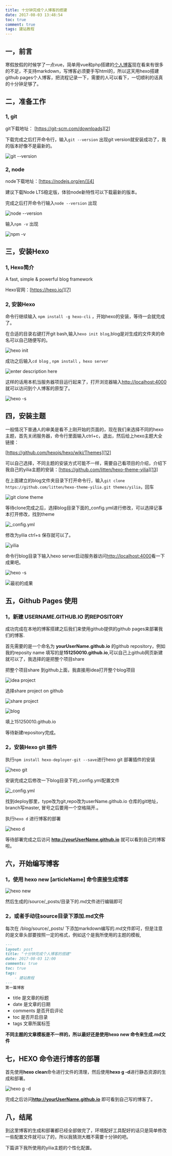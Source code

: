 ```yaml
---
title: 十分钟完成个人博客的搭建
date: 2017-08-03 13:48:54
toc: true
comment: true
tags: 建站教程
---
```


## 一，前言

寒假放假的时候学了一点vue，简单用vue和php搭建的[个人博客][1]现在看来有很多的不足，不支持markdown，写博客必须要手写html的，所以这天用hexo搭建github pages个人博客，把流程记录一下，需要的人可以看下，一切顺利的话真的十分钟足够了。

<!--more-->

## 二，准备工作

### 1, git

git下载地址： [https://git-scm.com/downloads][2]

下载完成之后打开命令行，输入`git --version` 出现git version就安装成功了，我的版本好像不是最新的。

![git --version][3]

### 2, node

node下载地址：[https://nodejs.org/en/][4]

建议下载Node LTS稳定版，体验node新特性可以下载最新的版本。

完成之后打开命令行输入`node --version` 出现

![node --version][5]

输入`npm -v` 出现

![npm -v][6]

## 三，安装Hexo

### 1, Hexo简介

A fast, simple & powerful blog framework

Hexo官网：[https://hexo.io/][7]

### 2, 安装Hexo

命令行继续输入 `npm install -g hexo-cli` ，开始hexo的安装，等待一会就完成了。

在合适的目录右键打开git bash,输入`hexo init blog`,blog是对生成的文件夹的命名可以自己随便写的。

![hexo init][8]

成功之后输入`cd blog` , `npm install` ，`hexo server`

![enter description here][9]

这样的话用本机当服务器项目运行起来了，打开浏览器输入[http://localhost:4000][10]就可以访问到个人博客的原型了。

![hexo -s][11]

## 四，安装主题

一般情况下普通人的审美是看不上刚开始的页面的，现在我们来选择不同的hexo主题，首先关闭服务器，命令行里面输入ctrl+c，退出，然后给上hexo主题大全链接：

[https://github.com/hexojs/hexo/wiki/Themes][12]

可以自己选择，不同主题的安装方式可能不一样，需要自己看项目的介绍，介绍下我自己的yilia主题的安装：[https://github.com/litten/hexo-theme-yilia][13]

在上面建立的blog文件夹目录下打开命令行，输入`git clone https://github.com/litten/hexo-theme-yilia.git themes/yilia`，回车

![git clone theme][14]

等待clone完成之后，选择blog目录下面的_config.yml进行修改，可以选择记事本打开修改，找到theme

![_config.yml][15]

修改为yilia ctrl+s 保存就可以了。

![yilia][16]

命令行blog目录下输入hexo server启动服务器访问[http://localhost:4000][17]看一下成果吧。

![hexo -s][18]

![最初的成果][19]

## 五，Github Pages 使用

### 1，新建 USERNAME.GITHUB.IO 的REPOSITORY

成功完成在本地的博客搭建之后我们来使用github提供的github pages来部署我们的博客.

首先需要的是一个命名为 **yourUserName.github.io** 的github repository，例如我的reposity name 填写的是**151250010.github.io**,可以自己上github网页新建就可以了，我选择的是把整个项目share

把整个项目share 到github上面，我直接用idea打开整个blog项目

![idea project][20]

选择share project on github

![share project][21]

![blog][22]

填上151250010.github.io

等待新建repository完成。

### 2，安装Hexo git 插件

执行`npm install hexo-deployer-git --save`进行hexo git 部署插件的安装

![hexo git][23]

安装完成之后修改一下blog目录下的_config.yml配置文件

![_config.yml][24]

找到deploy那里，type改为git,repo改为userName.github.io 仓库的git地址，branch写master, 冒号之后要用一个空格隔开.。

执行`hexo d` 进行博客的部署

![hexo d][25]

等待部署完成之后访问 **http://yourUserName.github.io** 就可以看到自己的博客啦。

## 六，开始编写博客

### 1，使用 hexo new [articleName] 命令直接生成博客

![hexo new ][26]

然后生成的/source/_posts/目录下的.md文件进行编辑即可

### 2，或者手动往source目录下添加.md文件

每次在 /blog/source/_posts/ 下添加markdown编写的.md文件即可，但是注意的是文章头部要按照一定的格式，例如这个是我所使用的主题的模板,

``` markdown
---
layout: post
title: "十分钟完成个人博客的搭建"
date: 2017-08-03 12:00
comments: true
toc: true
tags:
	- 建站教程
---
第一篇博客
```
- title 是文章的标题
- date 是文章的日期
- comments 是否开启评论
- toc 是否开启目录
- tags 文章所属标签

**不同主题的文章模板是不一样的，所以最好还是使用hexo new 命令来生成.md文件**

## 七，HEXO 命令进行博客的部署

首先使用**hexo clean**命令进行文件的清理，然后使用**hexo g -d**进行静态资源的生成和部署。

![hexo g -d][27]

完成之后访问**http://yourUserName.github.io** 即可看到自己写的博客了。

## 八，结尾

到这里博客的生成和部署都已经全部做完了，环境配好工具配好的话只是简单修改一些配置文件就可以了的，所以我猜测大概不需要十分钟的吧。

下篇讲下我所使用的yilia主题的个性化配置。

  [1]: https://github.com/151250010/myblog
  [2]: https://git-scm.com/downloads
  [3]: /assets/images/十分钟完成个人博客的搭建/1504176232437.jpg
  [4]: https://nodejs.org/en/
  [5]: /assets/images/十分钟完成个人博客的搭建/1504176385585.jpg
  [6]: /assets/images/十分钟完成个人博客的搭建/1504176438551.jpg
  [7]: https://hexo.io/
  [8]: /assets/images/十分钟完成个人博客的搭建/1504176935105.jpg
  [9]: /assets/images/十分钟完成个人博客的搭建/1504176977661.jpg
  [10]: http://localhost:4000
  [11]: /assets/images/十分钟完成个人博客的搭建/1504177013774.jpg
  [12]: https://github.com/hexojs/hexo/wiki/Themes
  [13]: https://github.com/litten/hexo-theme-yilia
  [14]: /assets/images/十分钟完成个人博客的搭建/1504177194471.jpg
  [15]: /assets/images/十分钟完成个人博客的搭建/1504177216410.jpg
  [16]: /assets/images/十分钟完成个人博客的搭建/1504177234685.jpg
  [17]: http://localhost:4000
  [18]: /assets/images/十分钟完成个人博客的搭建/1504177280938.jpg
  [19]: /assets/images/十分钟完成个人博客的搭建/1504177311157.jpg
  [20]: /assets/images/十分钟完成个人博客的搭建/1504177441557.jpg
  [21]: /assets/images/十分钟完成个人博客的搭建/1504177457312.jpg
  [22]: /assets/images/十分钟完成个人博客的搭建/1504177467985.jpg
  [23]: /assets/images/十分钟完成个人博客的搭建/1504177632187.jpg
  [24]: /assets/images/十分钟完成个人博客的搭建/1504177650009.jpg
  [25]: /assets/images/十分钟完成个人博客的搭建/1504177676102.jpg
  [26]: /assets/images/十分钟完成个人博客的搭建/1504182786815.jpg
  [27]: /assets/images/十分钟完成个人博客的搭建/1504183143816.jpg